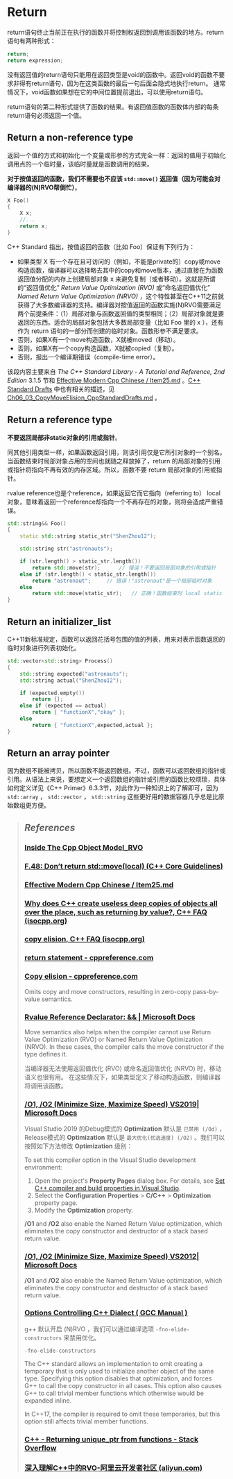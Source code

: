 # Return

return语句终止当前正在执行的函数并将控制权返回到调用该函数的地方。return语句有两种形式：

```cpp
return;
return expression;
```

没有返回值的return语句只能用在返回类型是void的函数中。返回void的函数不要求非得有return语句，因为在这类函数的最后一句后面会隐式地执行return。 通常情况下，void函数如果想在它的中间位置提前退出，可以使用return语句。

return语句的第二种形式提供了函数的结果。有返回值函数的函数体内部的每条return语句必须返回一个值。



## Return a non-reference type

返回一个值的方式和初始化一个变量或形参的方式完全一样：返回的值用于初始化调用点的一个临时量，该临时量就是函数调用的结果。

**对于按值返回的函数，我们不需要也不应该 `std::move()` 返回值（因为可能会对编译器的(N)RVO帮倒忙）**。

```cpp
X Foo()
{
	X x;
	//...
	return x;
}
```

C++ Standard 指出，按值返回的函数（比如 Foo）保证有下列行为：

- 如果类型 X 有一个存在且可访问的（例如，不能是private的）copy或move构造函数，编译器可以选择略去其中的copy和move版本，通过直接在为函数返回值分配的内存上创建局部对象 x 来避免复制（或者移动）。这就是所谓的“返回值优化” *Return Value Optimization (RVO)* 或“命名返回值优化” *Named Return Value Optimization (NRVO)* ，这个特性甚至在C++11之前就获得了大多数编译器的支持。编译器对按值返回的函数实施(N)RVO需要满足两个前提条件：（1）局部对象与函数返回值的类型相同；（2）局部对象就是要返回的东西。适合的局部对象包括大多数局部变量（比如 Foo 里的 x ），还有作为 return 语句的一部分而创建的临时对象。函数形参不满足要求。
- 否则，如果X有一个move构造函数，X就被moved（移动）。
- 否则，如果X有一个copy构造函数，X就被copied（复制）。
- 否则，报出一个编译期错误（compile-time error）。

该段内容主要来自 *The C++ Standard Library - A Tutorial and Reference, 2nd Edition* 3.1.5 节和 [Effective Modern Cpp Chinese / Item25.md](https://github.com/kelthuzadx/EffectiveModernCppChinese/blob/master/5.RRefMovSemPerfForw/item25.md) 。[C++ Standard Drafts](http://www.open-std.org/JTC1/SC22/WG21/docs/standards) 中也有相关的描述，见 [Ch06_03_CopyMoveElision_CppStandardDrafts.md](./Ch06_03_CopyMoveElision_CppStandardDrafts.md) 。

## Return a reference type

**不要返回局部非static对象的引用或指针**。

同其他引用类型一样，如果函数返回引用，则该引用仅是它所引对象的一个别名。当函数结束时局部对象占用的空间也就随之释放掉了，return 的局部对象的引用或指针将指向不再有效的内存区域。所以，函数不要 return 局部对象的引用或指针。

rvalue reference也是个reference，如果返回它而它指向（referring to） local对象，意味着返回一个reference却指向一个不再存在的对象，则将会造成严重错误。

```cpp
std::string&& Foo()
{
	static std::string static_str("ShenZhou12");

	std::string str("astronauts");

	if (str.length() > static_str.length())
		return std::move(str);		// 错误！不要返回局部对象的引用或指针
	else if (str.length() < static_str.length())
		return "astronaut";		// 错误！"astronaut"是一个局部临时对象
	else
		return std::move(static_str);	// 正确！函数结束时 local static 对象并不会消亡
}
```



## Return an initializer_list

C++11新标准规定，函数可以返回花括号包围的值的列表，用来对表示函数返回的临时对象进行列表初始化。

```cpp
std::vector<std::string> Process()
{
	std::string expected("astronauts");
	std::string actual("ShenZhou12");

	if (expected.empty())
		return {};
	else if (expected == actual)
		return { "functionX","okay" };
	else
		return { "functionX",expected,actual };
}
```



## Return an array pointer

因为数组不能被拷贝，所以函数不能返回数组。不过，函数可以返回数组的指针或引用。从语法上来说，要想定义一个返回数组的指针或引用的函数比较烦琐，具体如何定义详见《C++ Primer》6.3.3节，对此作为一种知识上的了解即可，因为 `std::array` ， `std::vector` ， `std::string` 这些更好用的数据容器几乎总是比原始数组更方便。



> ## *References*
>
> ### [Inside The Cpp Object Model_RVO](https://www.cnblogs.com/ltimaginea/p/15302197.html)
>
> ### [F.48: Don’t return std::move(local) (C++ Core Guidelines)](http://isocpp.github.io/CppCoreGuidelines/CppCoreGuidelines#Rf-return-move-local)
>
> ### [Effective Modern Cpp Chinese / Item25.md](https://github.com/kelthuzadx/EffectiveModernCppChinese/blob/master/5.RRefMovSemPerfForw/item25.md)
>
> ### [Why does C++ create useless deep copies of objects all over the place, such as returning by value?, C++ FAQ (isocpp.org)](https://isocpp.org/wiki/faq/myths#temporaries)
>
> ### [copy elision, C++ FAQ (isocpp.org)](https://isocpp.org/wiki/faq/myths#copy-elision)
>
> ### [return statement - cppreference.com](https://en.cppreference.com/w/cpp/language/return)
>
> ### [Copy elision - cppreference.com](https://en.cppreference.com/w/cpp/language/copy_elision)
>
> Omits copy and move constructors, resulting in zero-copy pass-by-value semantics.
>
> ### [Rvalue Reference Declarator: && | Microsoft Docs](https://docs.microsoft.com/en-us/cpp/cpp/rvalue-reference-declarator-amp-amp?view=msvc-160)
>
> Move semantics also helps when the compiler cannot use Return Value Optimization (RVO) or Named Return Value Optimization (NRVO). In these cases, the compiler calls the move constructor if the type defines it.
>
> 当编译器无法使用返回值优化 (RVO) 或命名返回值优化 (NRVO) 时，移动语义也很有用。 在这些情况下，如果类型定义了移动构造函数，则编译器将调用该函数。
>
> ### [/O1, /O2 (Minimize Size, Maximize Speed) VS2019| Microsoft Docs](https://docs.microsoft.com/en-us/cpp/build/reference/o1-o2-minimize-size-maximize-speed?view=msvc-160)
>
> Visual Studio 2019 的Debug模式的 **Optimization** 默认是 `已禁用 (/Od)` ，Release模式的 **Optimization** 默认是 `最大优化(优选速度) (/O2)` 。我们可以按照如下方法修改 **Optimization** 级别：
>
> To set this compiler option in the Visual Studio development environment:
>
> 1. Open the project's **Property Pages** dialog box. For details, see [Set C++ compiler and build properties in Visual Studio](https://docs.microsoft.com/en-us/cpp/build/working-with-project-properties?view=msvc-160).
> 2. Select the **Configuration Properties** > **C/C++** > **Optimization** property page.
> 3. Modify the **Optimization** property.
>
> **/O1** and **/O2** also enable the Named Return Value optimization, which eliminates the copy constructor and destructor of a stack based return value.
>
> ### [/O1, /O2 (Minimize Size, Maximize Speed) VS2012| Microsoft Docs](https://docs.microsoft.com/en-us/previous-versions/visualstudio/visual-studio-2012/8f8h5cxt(v=vs.110))
>
> **/O1** and **/O2** also enable the Named Return Value optimization, which eliminates the copy constructor and destructor of a stack based return value.
>
> ### [Options Controlling C++ Dialect ( GCC Manual )](https://gcc.gnu.org/onlinedocs/gcc-11.2.0/gcc/C_002b_002b-Dialect-Options.html#C_002b_002b-Dialect-Options)
>
> g++ 默认开启 (N)RVO ，我们可以通过编译选项 `-fno-elide-constructors` 来禁用优化。
>
> `-fno-elide-constructors`
>
> The C++ standard allows an implementation to omit creating a temporary that is only used to initialize another object of the same type. Specifying this option disables that optimization, and forces G++ to call the copy constructor in all cases. This option also causes G++ to call trivial member functions which otherwise would be expanded inline.
>
> In C++17, the compiler is required to omit these temporaries, but this option still affects trivial member functions.
>
> ### [C++ - Returning unique_ptr from functions - Stack Overflow](https://stackoverflow.com/questions/4316727/returning-unique-ptr-from-functions)
>
> ### [深入理解C++中的RVO-阿里云开发者社区 (aliyun.com)](https://developer.aliyun.com/article/705065?utm_content=g_1000226126)
>
> 


